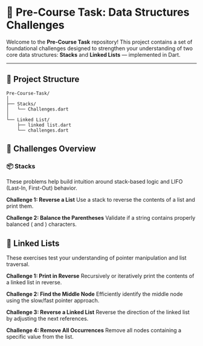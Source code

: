 # 📘 Pre-Course Task: Data Structures Challenges

Welcome to the **Pre-Course Task** repository! This project contains a set of foundational challenges designed to strengthen your understanding of two core data structures: **Stacks** and **Linked Lists** — implemented in Dart.

---

## 📂 Project Structure

```plaintext
Pre-Course-Task/
│
├── Stacks/
│   └── Challenges.dart
│
└── Linked List/
    ├── linked list.dart
    └── challenges.dart
```
## 🧠 Challenges Overview
### 📦 Stacks
These problems help build intuition around stack-based logic and LIFO (Last-In, First-Out) behavior.

**Challenge 1: Reverse a List**
Use a stack to reverse the contents of a list and print them.

**Challenge 2: Balance the Parentheses**
Validate if a string contains properly balanced ( and ) characters.

## 🔗 Linked Lists
These exercises test your understanding of pointer manipulation and list traversal.

**Challenge 1: Print in Reverse**
Recursively or iteratively print the contents of a linked list in reverse.

**Challenge 2: Find the Middle Node**
Efficiently identify the middle node using the slow/fast pointer approach.

**Challenge 3: Reverse a Linked List**
Reverse the direction of the linked list by adjusting the next references.

**Challenge 4: Remove All Occurrences**
Remove all nodes containing a specific value from the list.

